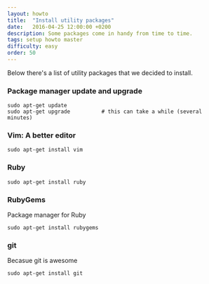 ```yaml
---
layout: howto
title:  "Install utility packages"
date:   2016-04-25 12:00:00 +0200
description: Some packages come in handy from time to time.
tags: setup howto master
difficulty: easy
order: 50
---
```


Below there's a list of utility packages that we decided to install.

### Package manager update and upgrade

```shell
sudo apt-get update
sudo apt-get upgrade          # this can take a while (several minutes)
```

### Vim: A better editor

```shell
sudo apt-get install vim
```

### Ruby

```shell
sudo apt-get install ruby
```

### RubyGems

Package manager for Ruby

```shell
sudo apt-get install rubygems
```

### git

Becasue git is awesome

```shell
sudo apt-get install git
```